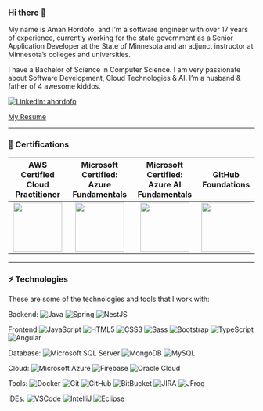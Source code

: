 ### Hi there 👋

My name is Aman Hordofo, and I’m a software engineer with over 17 years of experience, currently working for the state government as a Senior Application Developer at the State of Minnesota and an adjunct instructor at Minnesota’s colleges and universities.

I have a Bachelor of Science in Computer Science. I am very passionate about Software Development, Cloud Technologies & AI. I’m a husband & father of 4 awesome kiddos.


[![Linkedin: ahordofo](https://img.shields.io/badge/-Linkedin-blue?style=flat-square&logo=Linkedin&logoColor=white&link=https://www.linkedin.com/in/ahordofo/)](https://www.linkedin.com/in/ahordofo/) 

[My Resume](https://getamano.github.io/Resume/)
____


### 📝  Certifications

| AWS Certified Cloud Practitioner| Microsoft Certified: Azure Fundamentals  | Microsoft Certified: Azure AI Fundamentals|GitHub Foundations|
| :---------: | :---------: | :---------: |  :---------: |
| <a href="https://www.credly.com/badges/7c4471e6-c1e5-4dae-8104-783a051a24e6" target="_blank"><img src="https://getamano.github.io/Resume/aws.png" width="100"></a>  | <a href="https://learn.microsoft.com/api/credentials/share/en-us/getamano/49EE50CEE5E080BA?sharingId" target="_blank"><img src="https://getamano.github.io/Resume/azure.png" width="100"></a>  | <a href="https://learn.microsoft.com/api/credentials/share/en-us/getamano/BC77473BA0EF6A9E?sharingId=C39555B6073D61C4" target="_blank"><img src="https://getamano.github.io/Resume/AI-900+Badge.png" width="100"></a>  |  <a href="https://www.credly.com/badges/ed28cad3-dce5-441f-9727-42c9e85db38c" target="_blank"><img src="https://getamano.github.io/Resume/github-foundation.png" width="100"></a>


____

### ⚡ Technologies

These are some of the technologies and tools that I work with:

Backend: 
![Java](https://img.shields.io/badge/-Java-007396?style=flat-square&logo=java)
![Spring](https://img.shields.io/badge/-Spring-6DB33F?style=flat-square&logo=spring&logoColor=white)
![NestJS](https://img.shields.io/badge/-NestJS-E0234E?style=flat-square&logo=nestjs&logoColor=white)

Frontend
![JavaScript](https://img.shields.io/badge/-JavaScript-black?style=flat-square&logo=javascript)
![HTML5](https://img.shields.io/badge/-HTML5-E34F26?style=flat-square&logo=html5&logoColor=white)
![CSS3](https://img.shields.io/badge/-CSS3-1572B6?style=flat-square&logo=css3)
![Sass](https://img.shields.io/badge/-Sass-CC6699?style=flat-square&logo=sass&logoColor=white)
![Bootstrap](https://img.shields.io/badge/-Bootstrap-563D7C?style=flat-square&logo=bootstrap)
![TypeScript](https://img.shields.io/badge/-TypeScript-007ACC?style=flat-square&logo=typescript&logoColor=white)
![Angular](https://img.shields.io/badge/-Angular-DD0031?style=flat-square&logo=angular)

Database:
![Microsoft SQL Server](https://img.shields.io/badge/-SQL%20Server-CC2927?style=flat-square&logo=microsoft-sql-server&logoColor=white)
![MongoDB](https://img.shields.io/badge/-MongoDB-black?style=flat-square&logo=mongodb)
![MySQL](https://img.shields.io/badge/-MySQL-4479A1?style=flat-square&logo=mysql&logoColor=white)

Cloud:
![Microsoft Azure](https://img.shields.io/badge/Microsoft%20Azure-0089D6?style=flat-square&logo=microsoft-azure&logoColor=white)
![Firebase](https://img.shields.io/badge/Firebase-FFCA28?style=flat-square&logo=firebase&logoColor=white)
![Oracle Cloud](https://img.shields.io/badge/Oracle%20Cloud-F80000?style=flat-square&logo=oracle&logoColor=white)

Tools:
![Docker](https://img.shields.io/badge/-Docker-2496ED?style=flat-square&logo=docker&logoColor=white)
![Git](https://img.shields.io/badge/-Git-black?style=flat-square&logo=git)
![GitHub](https://img.shields.io/badge/-GitHub-181717?style=flat-square&logo=github)
![BitBucket](https://img.shields.io/badge/-BitBucket-darkblue?style=flat-square&logo=bitbucket)
![JIRA](https://img.shields.io/badge/-JIRA-0052CC?style=flat-square&logo=jira)
![JFrog](https://img.shields.io/badge/-JFrog-41BF47?style=flat-square&logo=jfrog&logoColor=white)

IDEs:
![VSCode](https://img.shields.io/badge/-VSCode-007ACC?style=flat-square&logo=visual-studio-code&logoColor=white)
![IntelliJ](https://img.shields.io/badge/-IntelliJ%20IDEA-black?style=flat-square&logo=intellij-idea&logoColor=white)
![Eclipse](https://img.shields.io/badge/-Eclipse-2C2255?style=flat-square&logo=eclipse&logoColor=white)

